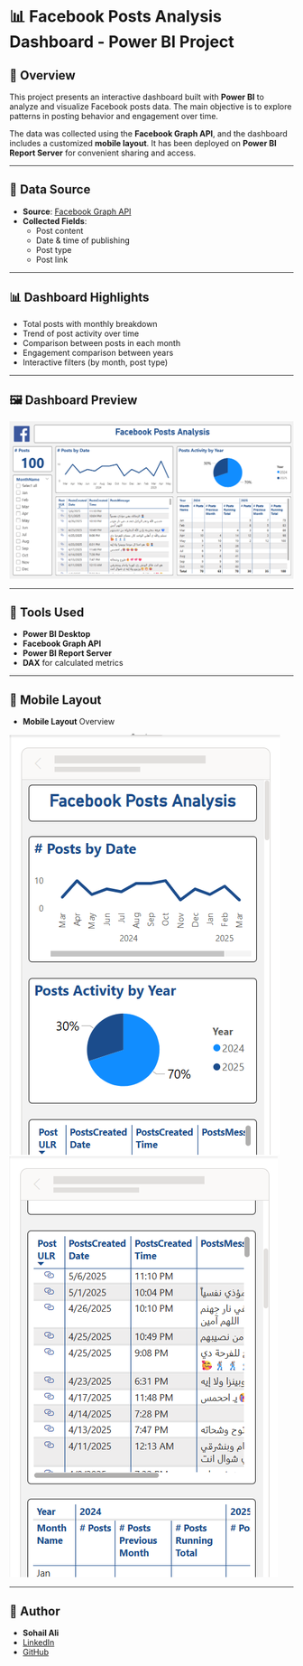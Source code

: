 # 📊 Facebook Posts Analysis Dashboard - Power BI Project

## 📌 Overview

This project presents an interactive dashboard built with **Power BI** to analyze and visualize Facebook posts data. 
The main objective is to explore patterns in posting behavior and engagement over time.

The data was collected using the **Facebook Graph API**, and the dashboard includes a customized **mobile layout**. 
It has been deployed on **Power BI Report Server** for convenient sharing and access.

---

## 📂 Data Source

- **Source**: [Facebook Graph API](https://developers.facebook.com/docs/graph-api)
- **Collected Fields**:
  - Post content
  - Date & time of publishing
  - Post type
  - Post link

---

## 📊 Dashboard Highlights

- Total posts with monthly breakdown
- Trend of post activity over time
- Comparison between posts in each month
- Engagement comparison between years
- Interactive filters (by month, post type)

---

## 🖼 Dashboard Preview

![Facebook Dashboard](Dashboard.png)

---

## 🧰 Tools Used

- **Power BI Desktop**
- **Facebook Graph API**
- **Power BI Report Server**
- **DAX** for calculated metrics

---

## 🔗 Mobile Layout

- **Mobile Layout** Overview
  
![Facebook Dashboard](MobileLayout1.png)  ![Facebook Dashboard](MobileLayout2.png)

---

## 📣 Author

- **Sohail Ali**
- [LinkedIn](https://linkedin.com/in/sohail-ali-8b626128a)
- [GitHub](https://github.com/asohail20a)
